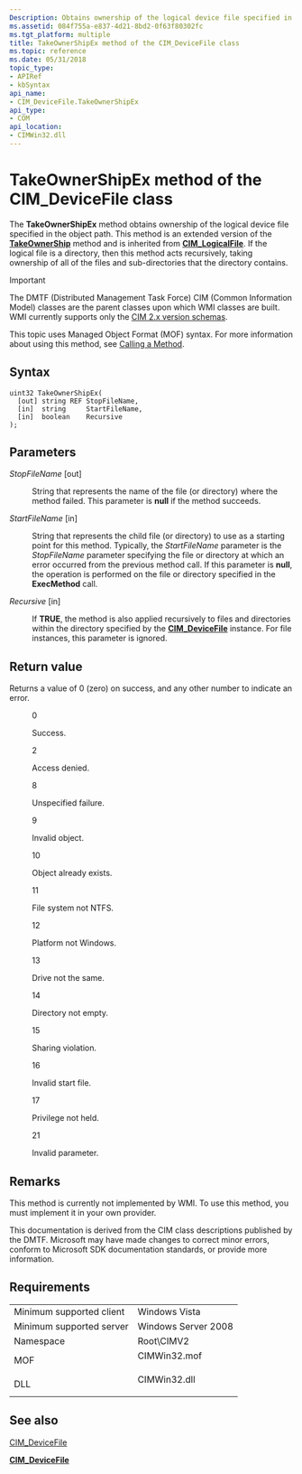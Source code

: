 ```yaml
---
Description: Obtains ownership of the logical device file specified in the object path. This method is an extended version of the TakeOwnerShip method and is inherited from CIM\_LogicalFile.
ms.assetid: 084f755a-e837-4d21-8bd2-0f63f80302fc
ms.tgt_platform: multiple
title: TakeOwnerShipEx method of the CIM_DeviceFile class
ms.topic: reference
ms.date: 05/31/2018
topic_type: 
- APIRef
- kbSyntax
api_name: 
- CIM_DeviceFile.TakeOwnerShipEx
api_type: 
- COM
api_location: 
- CIMWin32.dll
---
```


# TakeOwnerShipEx method of the CIM\_DeviceFile class

The **TakeOwnerShipEx** method obtains ownership of the logical device file specified in the object path. This method is an extended version of the [**TakeOwnerShip**](takeownership-method-in-class-cim-devicefile.md) method and is inherited from [**CIM\_LogicalFile**](cim-logicalfile.md). If the logical file is a directory, then this method acts recursively, taking ownership of all of the files and sub-directories that the directory contains.

> [!IMPORTANT]
> The DMTF (Distributed Management Task Force) CIM (Common Information Model) classes are the parent classes upon which WMI classes are built. WMI currently supports only the [CIM 2.x version schemas](https://dmtf.org/standards/cim/schemas).

 

This topic uses Managed Object Format (MOF) syntax. For more information about using this method, see [Calling a Method](/windows/desktop/WmiSdk/calling-a-method).

## Syntax


```mof
uint32 TakeOwnerShipEx(
  [out] string REF StopFileName,
  [in]  string     StartFileName,
  [in]  boolean    Recursive
);
```



## Parameters

<dl> <dt>

*StopFileName* \[out\]
</dt> <dd>

String that represents the name of the file (or directory) where the method failed. This parameter is **null** if the method succeeds.

</dd> <dt>

*StartFileName* \[in\]
</dt> <dd>

String that represents the child file (or directory) to use as a starting point for this method. Typically, the *StartFileName* parameter is the *StopFileName* parameter specifying the file or directory at which an error occurred from the previous method call. If this parameter is **null**, the operation is performed on the file or directory specified in the **ExecMethod** call.

</dd> <dt>

*Recursive* \[in\]
</dt> <dd>

If **TRUE**, the method is also applied recursively to files and directories within the directory specified by the [**CIM\_DeviceFile**](cim-devicefile.md) instance. For file instances, this parameter is ignored.

</dd> </dl>

## Return value

Returns a value of 0 (zero) on success, and any other number to indicate an error.

<dl> <dt>


</dt> <dd>

0

Success.

</dd> <dt>


</dt> <dd>

2

Access denied.

</dd> <dt>


</dt> <dd>

8

Unspecified failure.

</dd> <dt>


</dt> <dd>

9

Invalid object.

</dd> <dt>


</dt> <dd>

10

Object already exists.

</dd> <dt>


</dt> <dd>

11

File system not NTFS.

</dd> <dt>


</dt> <dd>

12

Platform not Windows.

</dd> <dt>


</dt> <dd>

13

Drive not the same.

</dd> <dt>


</dt> <dd>

14

Directory not empty.

</dd> <dt>


</dt> <dd>

15

Sharing violation.

</dd> <dt>


</dt> <dd>

16

Invalid start file.

</dd> <dt>


</dt> <dd>

17

Privilege not held.

</dd> <dt>


</dt> <dd>

21

Invalid parameter.

</dd> </dl>

## Remarks

This method is currently not implemented by WMI. To use this method, you must implement it in your own provider.

This documentation is derived from the CIM class descriptions published by the DMTF. Microsoft may have made changes to correct minor errors, conform to Microsoft SDK documentation standards, or provide more information.

## Requirements



|                                     |                                                                                         |
|-------------------------------------|-----------------------------------------------------------------------------------------|
| Minimum supported client<br/> | Windows Vista<br/>                                                                |
| Minimum supported server<br/> | Windows Server 2008<br/>                                                          |
| Namespace<br/>                | Root\\CIMV2<br/>                                                                  |
| MOF<br/>                      | <dl> <dt>CIMWin32.mof</dt> </dl> |
| DLL<br/>                      | <dl> <dt>CIMWin32.dll</dt> </dl> |



## See also

<dl> <dt>

[CIM\_DeviceFile](takeownershipex-method-in-class-cim-devicefile.md)
</dt> <dt>

[**CIM\_DeviceFile**](cim-devicefile.md)
</dt> </dl>

 

